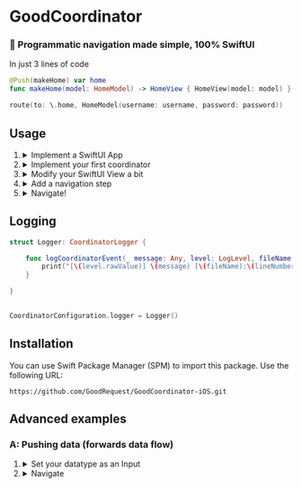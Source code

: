 # GoodCoordinator
### 🧭 Programmatic navigation made simple, 100% SwiftUI

In just 3 lines of code
```swift
@Push(makeHome) var home
func makeHome(model: HomeModel) -> HomeView { HomeView(model: model) }

route(to: \.home, HomeModel(username: username, password: password))
```

## Usage

1. <details><summary>Implement a SwiftUI App</summary>
  
   ```swift
   @main struct NavigationApp: App {
       private let coordinator = AppCoordinator(())

       var body: some Scene {
           WindowGroup {
               coordinator.makeView()
           }
       }
   }
   ```

   This is a standard implementation for a 100% SwiftUI app.
   </details>

2. <details><summary>Implement your first coordinator</summary> 
  
   ```swift
   import GoodCoordinator
   
   final class AppCoordinator: NavigationCoordinator {
       typealias Input = Void
       typealias Output = Void
       var state: NavigationStack = .init()

       @Root(makeRoot) var root

       func makeRoot() -> InitialView {
           InitialView() /// SwiftUI View!
       }
   }
   ```

   Don't worry about code you don't understand yet. Feel free to name the `makeRoot` function in any way you prefer. The function returns the view of your choice. However, to get this code to compile, you need to do one more thing:
   </details>

3. <details><summary>Modify your SwiftUI View a bit</summary>
  
   ```swift
   import GoodCoordinator
   
   struct InitialView: View, Screen { /// Extend from Screen as well
       ...
   ```
   </details>

4. <details><summary>Add a navigation step</summary>

   ```swift
   @Push(makeNewScreen) var openNewScreen

   func makeNewScreen() -> NewScreen {
       NewScreen(viewModel: NewScreenViewModel())
   }
   ```
   
   Add a step into your coordinator and specify, how the view will get constructed.
   </details>

5. <details><summary>Navigate!</summary>

   ```swift
   @EnvironmentObject var router: Router<AppCoordinator>

   // SwiftUI view code
   Button("Go to new screen") {
       router.coordinator.route(to: \.openNewScreen)
   }
   // More SwiftUI view code
   ```
   
   Launch the navigation step from your view.
   </details>

## Logging
```swift
struct Logger: CoordinatorLogger {

    func logCoordinatorEvent(_ message: Any, level: LogLevel, fileName: String, lineNumber: Int) {
        print("[\(level.rawValue)] \(message) [\(fileName):\(lineNumber)]")
    }

}
        

CoordinatorConfiguration.logger = Logger()
```

## Installation
You can use Swift Package Manager (SPM) to import this package. Use the following URL:

```
https://github.com/GoodRequest/GoodCoordinator-iOS.git
```

## Advanced examples

### A: Pushing data (forwards data flow)

1. <details><summary>Set your datatype as an Input</summary>

   Modify the navigation step that requires input data - add the data as a parameter.

   Note: navigation steps are limited to 1 input parameter only. This is due to practical reasons, as adding 2 or more input parameters would require disproportional amount of additional function overloads in the code base.
   If you require multiple input parameters, consider making a `struct` out of them and pass the struct.
   ```swift
   final class MyCoordinator: NavigationCoordinator {
       ...
       func makeRoot(someData: String) -> RootView {
           RootView(model: RootModel(data: someData))
       }
       ...
   }
   ```
   
   If your input view is the `@Root` step of a coordinator, change the whole coordinator Input typealias to reflect your datatype:
   ```swift
   typealias Input = String
   ```
   </details>

2. <details><summary>Navigate</summary>

   In a SwiftUI view:
   ```swift
   @State private var username: String = ""
   ...
   Button("Push with data") {
       router.coordinator.route(to: \.step, username)
   }
   ```
   
   Call the route function with additional parameter as an input. Xcode should automatically autocomplete this function with expected data type.
   </details>
